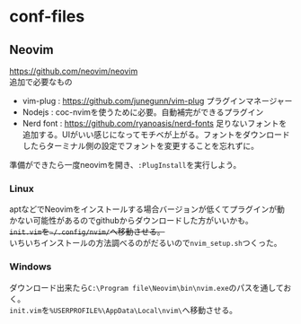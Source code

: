 # conf-files
## Neovim
https://github.com/neovim/neovim<br>
追加で必要なもの
- vim-plug : https://github.com/junegunn/vim-plug プラグインマネージャー
- Nodejs : coc-nvimを使うために必要。自動補完ができるプラグイン
- Nerd font : https://github.com/ryanoasis/nerd-fonts 足りないフォントを追加する。UIがいい感じになってモチベが上がる。フォントをダウンロードしたらターミナル側の設定でフォントを変更することを忘れずに。

準備ができたら一度neovimを開き、`:PlugInstall`を実行しよう。
### Linux
aptなどでNeovimをインストールする場合バージョンが低くてプラグインが動かない可能性があるのでgithubからダウンロードした方がいいかも。<br>
~~`init.vim`を`~/.config/nvim/`へ移動させる。~~<br>
いちいちインストールの方法調べるのがだるいので`nvim_setup.sh`つくった。


### Windows
ダウンロード出来たら`C:\Program file\Neovim\bin\nvim.exe`のパスを通しておく。<br>
`init.vim`を`%USERPROFILE%\AppData\Local\nvim\`へ移動させる。
